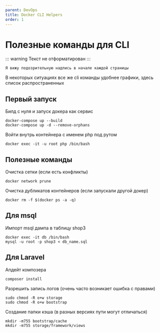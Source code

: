 ```yaml
---
parent: DevOps
title: Docker CLI Helpers
order: 1
---
```


# Полезные команды для CLI

::: warning
Текст не отформатирован
:::

`Я вижу подозрительную надпись в начале каждой страницы`

В некоторых ситуациях все же cli команды удобнее графики, здесь список распространенных

## Первый запуск

Билд с нуля и запуск докера как сервис

    docker-compose up --build
    docker-compose up -d --remove-orphans

Войти внутрь контейнера с именем php под рутом

    docker exec -it -u root php /bin/bash

## Полезные команды

Очистка сетки (если есть конфликты)

    docker network prune

Очистка дубликатов контейнеров (если запускали другой докер)

    docker rm -f $(docker ps -a -q)

## Для msql

Импорт msql дампа в таблицу shop3

    docker exec -it db /bin/bash
    mysql -u root -p shop3 < db_name.sql

## Для Laravel

Апдейт композера

    composer install

Разрешить запись логов (очень часто возникает ошибка с правами)

    sudo chmod -R o+w storage
    sudo chmod -R o+w bootstrap

Создание папки кэша (в разных версиях пути могут отличаться)

    mkdir -m755 bootstrap/cache
    mkdir -m755 storage/framework/views
